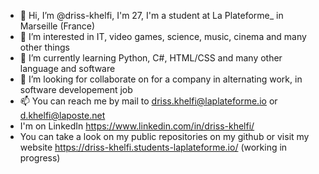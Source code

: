 - 👋 Hi, I’m @driss-khelfi, I'm 27, I'm a student at La Plateforme_ in Marseille (France)
- 👀 I’m interested in IT, video games, science, music, cinema and many other things
- 🌱 I’m currently learning Python, C#, HTML/CSS and many other language and software
- 💞️ I’m looking for collaborate on for a company in alternating work, in software developement job
- 📫 You can reach me by mail to driss.khelfi@laplateforme.io or d.khelfi@laposte.net
- I'm on LinkedIn https://www.linkedin.com/in/driss-khelfi/
- You can take a look on my public repositories on my github or visit my website https://driss-khelfi.students-laplateforme.io/ (working in progress)

<!---
driss-khelfi/driss-khelfi is a ✨ special ✨ repository because its `README.md` (this file) appears on your GitHub profile.
You can click the Preview link to take a look at your changes.
--->
